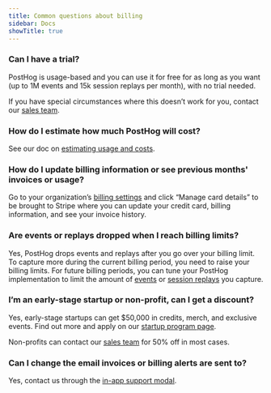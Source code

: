 ```yaml
---
title: Common questions about billing
sidebar: Docs
showTitle: true
---
```


### Can I have a trial?

PostHog is usage-based and you can use it for free for as long as you want (up to 1M events and 15k session replays per month), with no trial needed.

If you have special circumstances where this doesn’t work for you, contact our [sales team](/contact-sales). 

### How do I estimate how much PostHog will cost?

See our doc on [estimating usage and costs](/docs/billing/estimating-usage-costs).

### How do I update billing information or see previous months' invoices or usage?

Go to your organization’s [billing settings](https://app.posthog.com/organization/billing) and click “Manage card details” to be brought to Stripe where you can update your credit card, billing information, and see your invoice history.

### Are events or replays dropped when I reach billing limits?

Yes, PostHog drops events and replays after you go over your billing limit. To capture more during the current billing period, you need to raise your billing limits. For future billing periods, you can tune your PostHog implementation to limit the amount of [events](/tutorials/fewer-unwanted-events) or [session replays](/tutorials/limit-session-recordings) you capture.

### I’m an early-stage startup or non-profit, can I get a discount?

Yes, early-stage startups can get $50,000 in credits, merch, and exclusive events. Find out more and apply on our [startup program page](/startups).

Non-profits can contact our [sales team](/contact-sales) for 50% off in most cases.

### Can I change the email invoices or billing alerts are sent to?

Yes, contact us through the [in-app support modal](https://app.posthog.com/project/settings#supportModal=support%3Abilling).